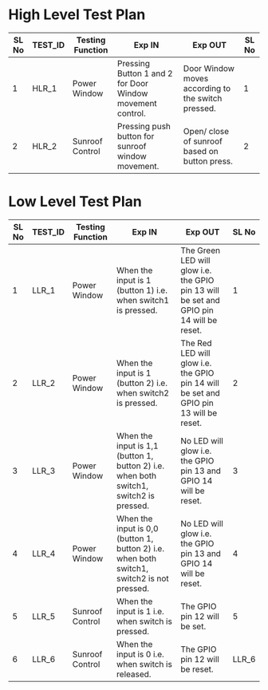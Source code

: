 # High Level Test Plan

| **SL No** | **TEST_ID**                                              | **Testing Function** | **Exp IN**  | **Exp OUT**    |**SL No**  |    
|-----------|----------------------------------------------------------|----------------------|-------------|----------------|-----------|
|1 | HLR_1 | Power Window | Pressing Button 1 and 2 for Door Window movement control.|	Door Window moves according to the switch pressed.|	1 |
|2 | HLR_2 |	Sunroof Control |	Pressing push button for sunroof window movement. |	Open/ close of sunroof based on button press. |  	2 |


# Low Level Test Plan

| **SL No** | **TEST_ID**                                              | **Testing Function** | **Exp IN**  | **Exp OUT**    |**SL No**  |    
|-----------|----------------------------------------------------------|----------------------|-------------|----------------|-----------|
| 1 |	LLR_1 |	Power Window |	When the input is 1 (button 1) i.e. when switch1 is pressed. |	The Green LED will glow i.e. the GPIO pin 13 will be set and GPIO pin 14 will be reset. |	1 |
| 2 |	LLR_2 |	Power Window |	When the input is 1 (button 2) i.e. when switch2 is pressed. | The Red LED will glow i.e. the GPIO pin 14 will be set and GPIO pin 13 will be reset. |	2 |
| 3 |	LLR_3 |	Power Window |	When the input is 1,1 (button 1, button 2) i.e. when both switch1, switch2 is pressed. |	No LED will glow i.e. the GPIO pin 13 and GPIO 14 will be reset. |	3 |
| 4 |	LLR_4 |	Power Window |	When the input is 0,0 (button 1, button 2) i.e. when both switch1, switch2 is not pressed. |	No LED will glow i.e. the GPIO pin 13 and GPIO 14 will be reset. |	4 |
| 5 |	LLR_5 |	Sunroof Control |	When the input is 1 i.e. when switch is pressed. |	The GPIO pin 12 will be set. |	5 |
| 6 |	LLR_6	| Sunroof Control |	When the input is 0 i.e. when switch is released. |	The GPIO pin 12 will be reset. |	LLR_6 |
